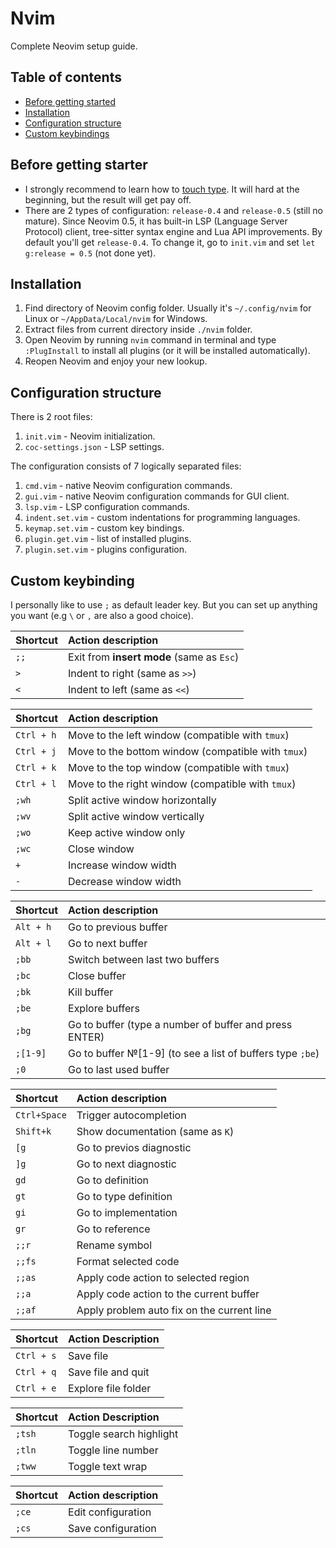 # Nvim

Complete Neovim setup guide.

## Table of contents

- [Before getting started](#before-getting-started)
- [Installation](#installation)
- [Configuration structure](#configuration-structure)
- [Custom keybindings](#custom-keybindings)

## Before getting starter

- I strongly recommend to learn how to [touch type][touch-type]. It will hard at the beginning, but the result will get pay off.
- There are 2 types of configuration: `release-0.4` and `release-0.5` (still no mature). Since Neovim 0.5, it has built-in LSP (Language Server Protocol) client, tree-sitter syntax engine and Lua API improvements. By default you'll get `release-0.4`. To change it, go to `init.vim` and set `let g:release = 0.5` (not done yet).

## Installation

1. Find directory of Neovim config folder. Usually it's `~/.config/nvim` for Linux or `~/AppData/Local/nvim` for Windows.
1. Extract files from current directory inside `./nvim` folder.
1. Open Neovim by running `nvim` command in terminal and type `:PlugInstall` to install all plugins (or it will be installed automatically).
1. Reopen Neovim and enjoy your new lookup.

## Configuration structure

There is 2 root files:

1. `init.vim` - Neovim initialization.
1. `coc-settings.json` - LSP settings.

The configuration consists of 7 logically separated files:

1. `cmd.vim` - native Neovim configuration commands.
1. `gui.vim` - native Neovim configuration commands for GUI client.
1. `lsp.vim` - LSP configuration commands.
1. `indent.set.vim` - custom indentations for programming languages.
1. `keymap.set.vim` - custom key bindings.
1. `plugin.get.vim` - list of installed plugins.
1. `plugin.set.vim` - plugins configuration.

## Custom keybinding

I personally like to use `;` as default leader key. But you can set up anything you want (e.g `\` or `,` are also a good choice).

| Shortcut | Action description                        |
| :------- | :---------------------------------------- |
| `;;`     | Exit from **insert mode** (same as `Esc`) |
| `>`      | Indent to right (same as `>>`)            |
| `<`      | Indent to left (same as `<<`)             |

| Shortcut   | Action description                                 |
| :--------- | :------------------------------------------------- |
| `Ctrl + h` | Move to the left window (compatible with `tmux`)   |
| `Ctrl + j` | Move to the bottom window (compatible with `tmux`) |
| `Ctrl + k` | Move to the top window (compatible with `tmux`)    |
| `Ctrl + l` | Move to the right window (compatible with `tmux`)  |
| `;wh`      | Split active window horizontally                   |
| `;wv`      | Split active window vertically                     |
| `;wo`      | Keep active window only                            |
| `;wc`      | Close window                                       |
| `+`        | Increase window width                              |
| `-`        | Decrease window width                              |

| Shortcut  | Action description                                        |
| :-------- | :-------------------------------------------------------- |
| `Alt + h` | Go to previous buffer                                     |
| `Alt + l` | Go to next buffer                                         |
| `;bb`     | Switch between last two buffers                           |
| `;bc`     | Close buffer                                              |
| `;bk`     | Kill buffer                                               |
| `;be`     | Explore buffers                                           |
| `;bg`     | Go to buffer (type a number of buffer and press ENTER)    |
| `;[1-9]`  | Go to buffer №[1-9] (to see a list of buffers type `;be`) |
| `;0`      | Go to last used buffer                                    |

| Shortcut     | Action description                         |
| :----------- | :----------------------------------------- |
| `Ctrl+Space` | Trigger autocompletion                     |
| `Shift+k`    | Show documentation (same as `K`)           |
| `[g`         | Go to previos diagnostic                   |
| `]g`         | Go to next diagnostic                      |
| `gd`         | Go to definition                           |
| `gt`         | Go to type definition                      |
| `gi`         | Go to implementation                       |
| `gr`         | Go to reference                            |
| `;;r`        | Rename symbol                              |
| `;;fs`       | Format selected code                       |
| `;;as`       | Apply code action to selected region       |
| `;;a`        | Apply code action to the current buffer    |
| `;;af`       | Apply problem auto fix on the current line |

<!--
| `;cld`       | :CocList diagnostics                       |
| `;cle`       | :CocList extensions                        |
| `;clm`       | :CocList marketplace                       |
| `;clc`       | :CocList commands                          |
| `;clo`       | :CocList outline                           |
| `;cls`       | :CocList -I symbols                        |
| `;clj`       | :CocNext                                   |
| `;clk`       | :CocPrev                                   |
| `;clr`       | :CocListResume                             |
 -->

| Shortcut   | Action Description  |
| :--------- | :------------------ |
| `Ctrl + s` | Save file           |
| `Ctrl + q` | Save file and quit  |
| `Ctrl + e` | Explore file folder |

| Shortcut | Action Description      |
| :------- | :---------------------- |
| `;tsh`   | Toggle search highlight |
| `;tln`   | Toggle line number      |
| `;tww`   | Toggle text wrap        |

| Shortcut | Action description |
| :------- | :----------------- |
| `;ce`    | Edit configuration |
| `;cs`    | Save configuration |

<!-- Links -->

[touch-type]: https://www.typingstudy.com

<!-- Links -->
